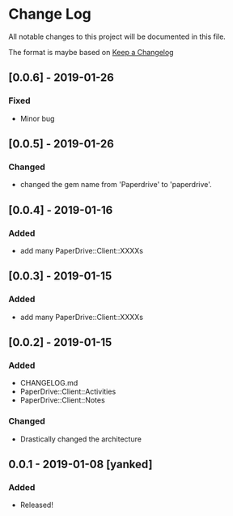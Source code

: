 # Change Log
All notable changes to this project will be documented in this file.

The format is maybe based on [Keep a Changelog](http://keepachangelog.com/)

## [0.0.6] - 2019-01-26
### Fixed
- Minor bug


## [0.0.5] - 2019-01-26
### Changed
- changed the gem name from 'Paperdrive' to 'paperdrive'.

## [0.0.4] - 2019-01-16
### Added
- add many PaperDrive::Client::XXXXs

## [0.0.3] - 2019-01-15
### Added
- add many PaperDrive::Client::XXXXs

## [0.0.2] - 2019-01-15
### Added
- CHANGELOG.md
- PaperDrive::Client::Activities
- PaperDrive::Client::Notes

### Changed
- Drastically changed the architecture

## 0.0.1 - 2019-01-08 [yanked]
### Added
- Released!
